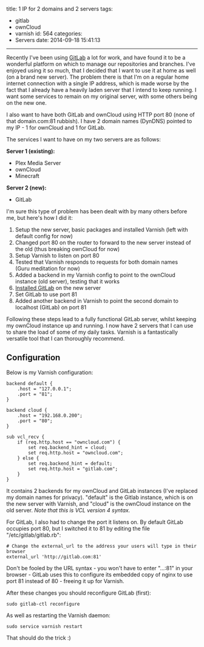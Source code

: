 title: 1 IP for 2 domains and 2 servers
tags:
  - gitlab
  - ownCloud
  - varnish
id: 564
categories:
  - Servers
date: 2014-09-18 15:41:13
---

Recently I've been using [GitLab](https://about.gitlab.com/) a lot for work, and have found it to be a wonderful platform on which to manage our repositories and branches. I've enjoyed using it so much, that I decided that I want to use it at home as well (on a brand new server). The problem there is that I'm on a regular home internet connection with a single IP address, which is made worse by the fact that I already have a heavily laden server that I intend to keep running. I want some services to remain on my original server, with some others being on the new one.

I also want to have both GitLab and ownCloud using HTTP port 80 (none of that domain.com:81 rubbish). I have 2 domain names (DynDNS) pointed to my IP - 1 for ownCloud and 1 for GitLab.

The services I want to have on my two servers are as follows:

**Server 1 (existing):**

*   Plex Media Server
*   ownCloud
*   Minecraft

**Server 2 (new):**

*   GitLab

I'm sure this type of problem has been dealt with by many others before me, but here's how I did it:

1.  Setup the new server, basic packages and installed Varnish (left with default config for now)
2.  Changed port 80 on the router to forward to the new server instead of the old (thus breaking ownCloud for now)
3.  Setup Varnish to listen on port 80
4.  Tested that Varnish responds to requests for both domain names (Guru meditation for now)
5.  Added a backend in my Varnish config to point to the ownCloud instance (old server), testing that it works
6.  [Installed GitLab](https://about.gitlab.com/downloads/) on the new server
7.  Set GitLab to use port 81
8.  Added another backend in Varnish to point the second domain to localhost (GitLab) on port 81

Following these steps lead to a fully functional GitLab server, whilst keeping my ownCloud instance up and running. I now have 2 servers that I can use to share the load of some of my daily tasks. Varnish is a fantastically versatile tool that I can thoroughly recommend.

## Configuration

Below is my Varnish configuration:

```
backend default {
    .host = "127.0.0.1";
    .port = "81";
}

backend cloud {
    .host = "192.168.0.200";
    .port = "80";
}

sub vcl_recv {
    if (req.http.host == "owncloud.com") {
        set req.backend_hint = cloud;
        set req.http.host = "owncloud.com";
    } else {
        set req.backend_hint = default;
        set req.http.host = "gitlab.com";
    }
}
```

It contains 2 backends for my ownCloud and GitLab instances (I've replaced my domain names for privacy). "default" is the Gitlab instance, which is on the new server with Varnish, and "cloud" is the ownCloud instance on the old server. _Note that this is VCL version 4 syntax._

For GitLab, I also had to change the port it listens on. By default GitLab occupies port 80, but I switched it to 81 by editing the file "/etc/gitlab/gitlab.rb":

```
# Change the external_url to the address your users will type in their browser
external_url 'http://gitlab.com:81'
```

Don't be fooled by the URL syntax - you won't have to enter "...:81" in your browser - GitLab uses this to configure its embedded copy of nginx to use port 81 instead of 80 - freeing it up for Varnish.

After these changes you should reconfigure GitLab (first):

`sudo gitlab-ctl reconfigure`

As well as restarting the Varnish daemon:

`sudo service varnish restart`

That should do the trick :)